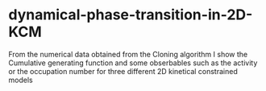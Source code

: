 # dynamical-phase-transition-in-2D-KCM
From the numerical data obtained from the Cloning algorithm I show the Cumulative generating function and some obserbables such as the activity or the occupation number for three different 2D kinetical constrained models
